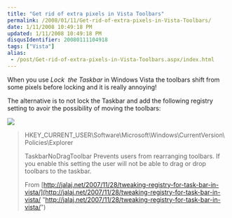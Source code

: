 ```yaml
---
title: "Get rid of extra pixels in Vista Toolbars"
permalink: /2008/01/11/Get-rid-of-extra-pixels-in-Vista-Toolbars/
date: 1/11/2008 10:49:18 PM
updated: 1/11/2008 10:49:18 PM
disqusIdentifier: 20080111104918
tags: ["Vista"]
alias:
 - /post/Get-rid-of-extra-pixels-in-Vista-Toolbars.aspx/index.html
---
```

When you use *Lock  the Taskbar* in Windows Vista the toolbars shift from some pixels before locking and it is really annoying!

The alternative is to not lock the Taskbar and add the following registry setting to avoir the possibility of moving the toolbars:
<!-- more -->

![](http://farm3.static.flickr.com/2408/2185496536_0be96ce00a_o.jpg)

> HKEY_CURRENT_USER\Software\Microsoft\Windows\CurrentVersion\Policies\Explorer
> 
> TaskbarNoDragToolbar
> Prevents users from rearranging toolbars. If you enable this setting the user will not be able to drag or drop toolbars to the taskbar.
> 
> From [http://jalaj.net/2007/11/28/tweaking-registry-for-task-bar-in-vista/](http://jalaj.net/2007/11/28/tweaking-registry-for-task-bar-in-vista/ "http://jalaj.net/2007/11/28/tweaking-registry-for-task-bar-in-vista/")
